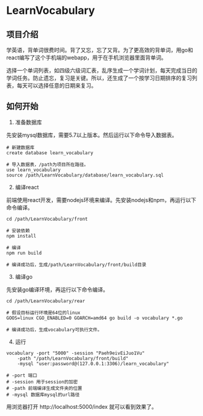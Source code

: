 # LearnVocabulary

## 项目介绍

学英语，背单词很费时间。背了又忘，忘了又背。为了更高效的背单词，用go和react编写了这个手机端的webapp，用于在手机浏览器里面背单词。

选择一个单词列表，如四级六级词汇表，乱序生成一个学词计划，每天完成当日的学词任务。防止遗忘，复习是关键。所以，还生成了一个按学习日期排序的复习列表，每天可以选择任意的日期来复习。

## 如何开始

1. 准备数据库

先安装mysql数据库，需要5.7以上版本。然后运行以下命令导入数据表。
```
# 新建数据库
create database learn_vocabulary

# 导入数据表，/path为项目所在路径。
use learn_vocabulary
source /path/LearnVocabulary/database/learn_vocabulary.sql
```

2. 编译react

前端使用react开发，需要nodejs环境来编译。先安装nodejs和npm，再运行以下命令编译。
```
cd /path/LearnVocabulary/front

# 安装依赖
npm install

# 编译
npm run build

# 编译成功后，生成/path/LearnVocabulary/front/build目录
```

3. 编译go

先安装go编译环境，再运行以下命令编译。
```
cd /path/LearnVocabulary/rear

# 假设目标运行环境是64位的linux
GOOS=linux CGO_ENABLED=0 GOARCH=amd64 go build -o vocabulary *.go

# 编译成功后，生成vocabulary可执行文件。
```

4. 运行

```
vocabulary -port "5000" -session "Paeh9eivEiJuo1Vu"
    -path "/path/LearnVocabulary/front/build" 
    -mysql "user:password@(127.0.0.1:3306)/learn_vocabulary"

# -port 端口
# -session 用于session的加密
# -path 前端编译生成文件夹的位置
# -mysql 数据库mysql的url路径
```

用浏览器打开 http://localhost:5000/index 就可以看到效果了。